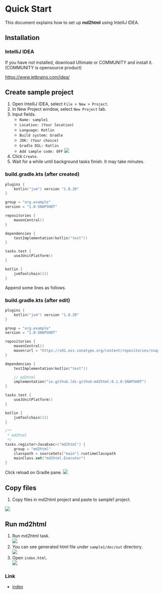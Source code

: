 # Quick Start

This document explains how to set up **md2html** using IntelliJ IDEA.

## Installation

### IntelliJ IDEA

If you have not installed, download Ultimate or COMMUNITY and install it.
(COMMUNITY is opensource product)

https://www.jetbrains.com/idea/

## Create sample project

1. Open IntelliJ IDEA, select `File > New > Project`.
1. In New Project window, select `New Project` tab.
1. Input fields.
    - `Name: sample1`
    - `Location: (Your location)`
    - `Language: Kotlin`
    - `Build system: Gradle`
    - `JDK: (Your choice)`
    - `Gradle DSL: Kotlin`
    - `Add sample code: OFF`
      ![](_images/new_project.png)
1. Click `Create`.
1. Wait for a while until background tasks finish. It may take minutes.

### build.gradle.kts (after created)

```kotlin
plugins {
    kotlin("jvm") version "1.8.20"
}

group = "org.example"
version = "1.0-SNAPSHOT"

repositories {
    mavenCentral()
}

dependencies {
    testImplementation(kotlin("test"))
}

tasks.test {
    useJUnitPlatform()
}

kotlin {
    jvmToolchain(11)
}
```

Append some lines as follows.

### build.gradle.kts (after edit)

```kotlin
plugins {
    kotlin("jvm") version "1.8.20"
}

group = "org.example"
version = "1.0-SNAPSHOT"

repositories {
    mavenCentral()
    maven(url = "https://s01.oss.sonatype.org/content/repositories/snapshots/")
}

dependencies {
    testImplementation(kotlin("test"))

    // md2html
    implementation("io.github.ldi-github:md2html:0.1.0-SNAPSHOT")
}

tasks.test {
    useJUnitPlatform()
}

kotlin {
    jvmToolchain(11)
}

/**
 * md2html
 */
tasks.register<JavaExec>("md2html") {
    group = "md2html"
    classpath = sourceSets["main"].runtimeClasspath
    mainClass.set("md2html.Executor")
}
```

Click reload on Gradle pane.
![](_images/reload_gradle.png)

## Copy files

1. Copy files in md2html project and paste to sample1 project.

![](_images/copy_and_paste_files.png)

## Run md2html

1. Run md2html task.
   <br>![](_images/run_md2html_task.png)
1. You can see generated html file under `sample1/doc/out` directory.
   <br>![](_images/doc_out.png)
1. Open `index.html`.
   <br>![](_images/index_html.png)

### Link

- [index](../index.md)
